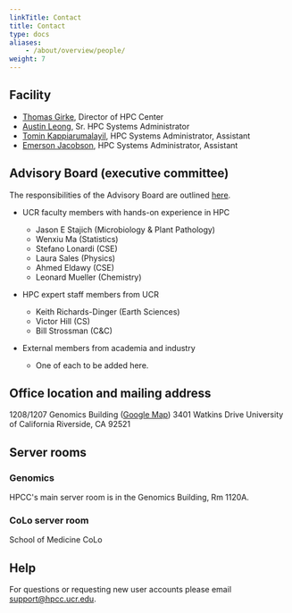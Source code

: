 ```yaml
---
linkTitle: Contact
title: Contact
type: docs
aliases:
    - /about/overview/people/
weight: 7
---
```



## Facility 

* [Thomas Girke](http://girke.bioinformatics.ucr.edu), Director of HPC Center
* [Austin Leong](mailto:aleon008@ucr.edu), Sr. HPC Systems Administrator
* [Tomin Kappiarumalayil](mailto:tkapp001@ucr.edu), HPC Systems Administrator, Assistant
* [Emerson Jacobson](mailto:ejaco020@ucr.edu), HPC Systems Administrator, Assistant

## Advisory Board (executive committee)

The responsibilities of the Advisory Board are outlined [here](https://goo.gl/X3p1VK).

* UCR faculty members with hands-on experience in HPC
    * Jason E Stajich (Microbiology & Plant Pathology)
    * Wenxiu Ma (Statistics)
    * Stefano Lonardi (CSE)
    * Laura Sales (Physics)
    * Ahmed Eldawy (CSE)
    * Leonard Mueller (Chemistry)

* HPC expert staff members from UCR
    * Keith Richards-Dinger (Earth Sciences)
    * Victor Hill (CS)
    * Bill Strossman (C&C)

* External members from academia and industry 
    * One of each to be added here.

## Office location and mailing address

1208/1207 Genomics Building ([Google Map](https://goo.gl/OVKyxv))
3401 Watkins Drive
University of California
Riverside, CA 92521

## Server rooms

### Genomics

HPCC's main server room is in the Genomics Building, Rm 1120A.

### CoLo server room

School of Medicine CoLo

## Help 

For questions or requesting new user accounts please email [support@hpcc.ucr.edu](mailto:support@hpcc.ucr.edu). 



